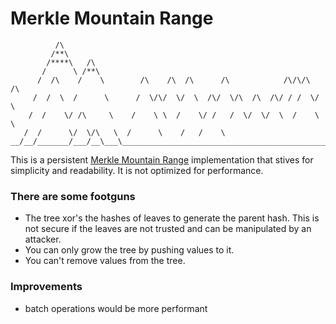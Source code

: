 # Merkle Mountain Range

```
          /\
         /**\
        /****\   /\
       /      \ /**\
      /  /\    /    \        /\    /\  /\      /\            /\/\/\  /\
     /  /  \  /      \      /  \/\/  \/  \  /\/  \/\  /\  /\/ / /  \/  \
    /  /    \/ /\     \    /    \ \  /    \/ /   /  \/  \/  \  /    \   \
   /  /      \/  \/\   \  /      \    /   /    \
__/__/_______/___/__\___\__________________________________________________
```

This is a persistent
[Merkle Mountain Range](https://github.com/opentimestamps/opentimestamps-server/blob/master/doc/merkle-mountain-range.md)
implementation that stives for simplicity and readability. It is not optimized
for performance.

### There are some footguns

- The tree xor's the hashes of leaves to generate the parent hash. This is not
  secure if the leaves are not trusted and can be manipulated by an attacker.
- You can only grow the tree by pushing values to it.
- You can't remove values from the tree.

### Improvements

- batch operations would be more performant
